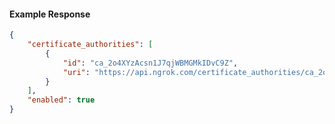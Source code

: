 <!-- Code generated for API Clients. DO NOT EDIT. -->

#### Example Response

```json
{
	"certificate_authorities": [
		{
			"id": "ca_2o4XYzAcsn1J7qjWBMGMkIDvC9Z",
			"uri": "https://api.ngrok.com/certificate_authorities/ca_2o4XYzAcsn1J7qjWBMGMkIDvC9Z"
		}
	],
	"enabled": true
}
```

